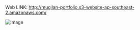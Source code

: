 Web LINK: http://mugilan-portfolio.s3-website-ap-southeast-2.amazonaws.com/

![image](https://github.com/user-attachments/assets/2478bc04-e2ea-4018-b298-f85c1a19f847)
